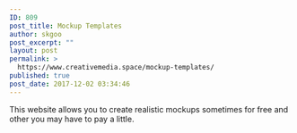 ```yaml
---
ID: 809
post_title: Mockup Templates
author: skgoo
post_excerpt: ""
layout: post
permalink: >
  https://www.creativemedia.space/mockup-templates/
published: true
post_date: 2017-12-02 03:34:46
---
```

This website allows you to create realistic mockups sometimes for free and other you may have to pay a little.